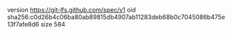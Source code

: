 version https://git-lfs.github.com/spec/v1
oid sha256:c0d26b4c06ba80ab89815db4907ab11283deb68b0c7045086b475e13f7afe8d6
size 584
